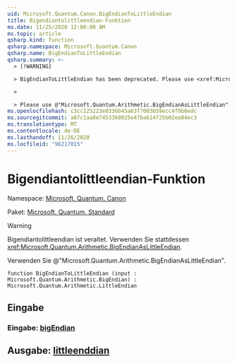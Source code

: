 ```yaml
---
uid: Microsoft.Quantum.Canon.BigEndianToLittleEndian
title: Bigendiantolittleendian-Funktion
ms.date: 11/25/2020 12:00:00 AM
ms.topic: article
qsharp.kind: function
qsharp.namespace: Microsoft.Quantum.Canon
qsharp.name: BigEndianToLittleEndian
qsharp.summary: >-
  > [!WARNING]

  > BigEndianToLittleEndian has been deprecated. Please use <xref:Microsoft.Quantum.Arithmetic.BigEndianAsLittleEndian> instead.

  >

  > Please use @"Microsoft.Quantum.Arithmetic.BigEndianAsLittleEndian".
ms.openlocfilehash: c3cc125223e0336b45a63f7003b59ecc4f9b6edc
ms.sourcegitcommit: a87c1aa8e7453360025e47ba614f25b02ea84ec3
ms.translationtype: MT
ms.contentlocale: de-DE
ms.lasthandoff: 11/26/2020
ms.locfileid: "96217015"
---
```

# <a name="bigendiantolittleendian-function"></a>Bigendiantolittleendian-Funktion

Namespace: [Microsoft. Quantum. Canon](xref:Microsoft.Quantum.Canon)

Paket: [Microsoft. Quantum. Standard](https://nuget.org/packages/Microsoft.Quantum.Standard)


> [!WARNING]
> Bigendiantolittleendian ist veraltet. Verwenden Sie stattdessen <xref:Microsoft.Quantum.Arithmetic.BigEndianAsLittleEndian>.
>
> Verwenden Sie @"Microsoft.Quantum.Arithmetic.BigEndianAsLittleEndian".



```qsharp
function BigEndianToLittleEndian (input : Microsoft.Quantum.Arithmetic.BigEndian) : Microsoft.Quantum.Arithmetic.LittleEndian
```


## <a name="input"></a>Eingabe

### <a name="input--bigendian"></a>Eingabe: [bigEndian](xref:Microsoft.Quantum.Arithmetic.BigEndian)





## <a name="output--littleendian"></a>Ausgabe: [littleenddian](xref:Microsoft.Quantum.Arithmetic.LittleEndian)

